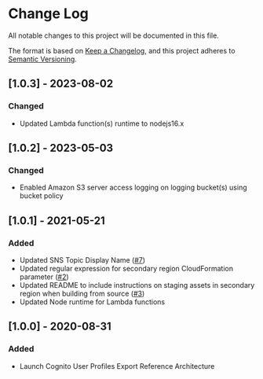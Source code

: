 # Change Log
All notable changes to this project will be documented in this file.

The format is based on [Keep a Changelog](https://keepachangelog.com/en/1.0.0/),
and this project adheres to [Semantic Versioning](https://semver.org/spec/v2.0.0.html).

## [1.0.3] - 2023-08-02
### Changed
- Updated Lambda function(s) runtime to nodejs16.x

## [1.0.2] - 2023-05-03
### Changed
- Enabled Amazon S3 server access logging on logging bucket(s) using bucket policy

## [1.0.1] - 2021-05-21
### Added
- Updated SNS Topic Display Name ([#7](https://github.com/awslabs/cognito-user-profiles-export-reference-architecture/issues/7))
- Updated regular expression for secondary region CloudFormation parameter ([#2](https://github.com/awslabs/cognito-user-profiles-export-reference-architecture/issues/2))
- Updated README to include instructions on staging assets in secondary region when building from source ([#3](https://github.com/awslabs/cognito-user-profiles-export-reference-architecture/issues/3))
- Updated Node runtime for Lambda functions

## [1.0.0] - 2020-08-31
### Added
- Launch Cognito User Profiles Export Reference Architecture